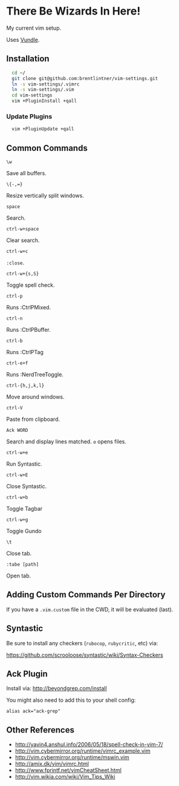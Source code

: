 # There Be Wizards In Here!

My current vim setup.

Uses [Vundle](https://github.com/VundleVim/Vundle.vim).

## Installation

```sh
  cd ~/
  git clone git@github.com:brentlintner/vim-settings.git
  ln -s vim-settings/.vimrc
  ln -s vim-settings/.vim
  cd vim-settings
  vim +PluginInstall +qall
```

### Update Plugins

```sh
  vim +PluginUpdate +qall
```

## Common Commands

`\w`

Save all buffers.

`\{-,=}`

Resize vertically split windows.

`space`

Search.

`ctrl-w+space`

Clear search.

`ctrl-w+c`

`:close`.

`ctrl-w+{s,S}`

Toggle spell check.

`ctrl-p`

Runs :CtrlPMixed.

`ctrl-n`

Runs :CtrlPBuffer.

`ctrl-b`

Runs :CtrlPTag

`ctrl-e+f`

Runs :NerdTreeToggle.

`ctrl-{h,j,k,l}`

Move around windows.

`ctrl-V`

Paste from clipboard.

`Ack WORD`

Search and display lines matched. `o` opens files.

`ctrl-w+e`

Run Syntastic.

`ctrl-w+E`

Close Syntastic.

`ctrl-w+b`

Toggle Tagbar

`ctrl-w+g`

Toggle Gundo

`\t`

Close tab.

`:tabe [path]`

Open tab.

## Adding Custom Commands Per Directory

If you have a `.vim.custom` file in the CWD, it will be evaluated (last).

## Syntastic

Be sure to install any checkers (`rubocop`, `rubycritic`, etc) via:

https://github.com/scrooloose/syntastic/wiki/Syntax-Checkers

## Ack Plugin

Install via: http://beyondgrep.com/install

You might also need to add this to your shell config:

    alias ack="ack-grep"

## Other References

* http://yavin4.anshul.info/2006/05/18/spell-check-in-vim-7/
* http://vim.cybermirror.org/runtime/vimrc_example.vim
* http://vim.cybermirror.org/runtime/mswin.vim
* http://amix.dk/vim/vimrc.html
* http://www.fprintf.net/vimCheatSheet.html
* http://vim.wikia.com/wiki/Vim_Tips_Wiki
